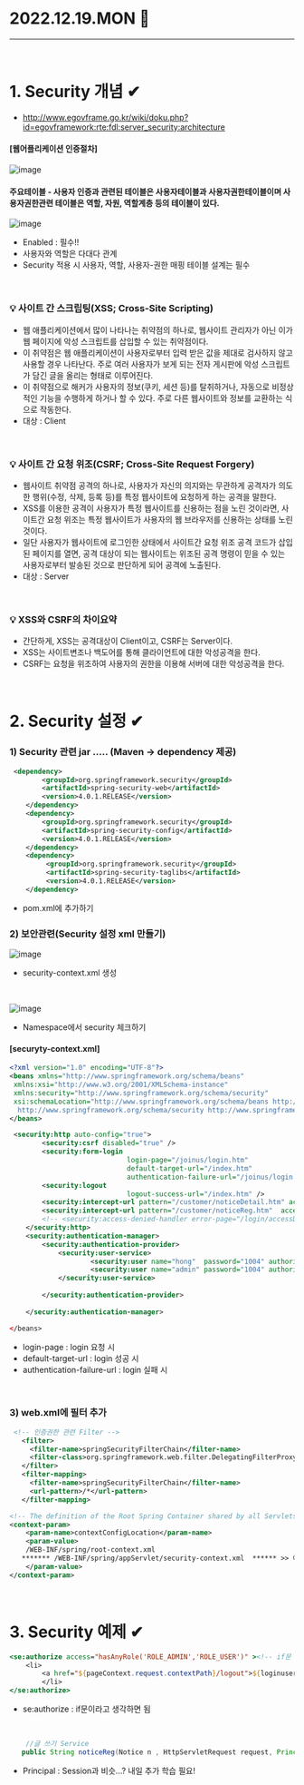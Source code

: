 # 2022.12.19.MON 📅
----------------
<br> 

# 1. Security 개념 ✔
- http://www.egovframe.go.kr/wiki/doku.php?id=egovframework:rte:fdl:server_security:architecture
#### [웹어플리케이션 인증절차]
![image](https://user-images.githubusercontent.com/111114507/208329504-7e769fe2-3075-4115-b9b0-9505e70e14f2.png)
<br>

#### 주요테이블 - 사용자 인증과 관련된 테이블은 사용자테이블과 사용자권한테이블이며 사용자권한관련 테이블은 역할, 자원, 역할계층 등의 테이블이 있다.
![image](https://user-images.githubusercontent.com/111114507/208329905-a575a8a9-e8ba-4729-88ba-e29a6c97bd13.png)
- Enabled : 필수!!
- 사용자와 역할은 다대다 관계
- Security 적용 시 사용자, 역할, 사용자-권한 매핑 테이블 설계는 필수
<BR>

### 💡 사이트 간 스크립팅(XSS; Cross-Site Scripting)
- 웹 애플리케이션에서 많이 나타나는 취약점의 하나로, 웹사이트 관리자가 아닌 이가 웹 페이지에 악성 스크립트를 삽입할 수 있는 취약점이다.
- 이 취약점은 웹 애플리케이션이 사용자로부터 입력 받은 값을 제대로 검사하지 않고 사용할 경우 나타난다. 주로 여러 사용자가 보게 되는 전자 게시판에 악성 스크립트가 담긴 글을 올리는 형태로 이루어진다.
- 이 취약점으로 해커가 사용자의 정보(쿠키, 세션 등)를 탈취하거나, 자동으로 비정상적인 기능을 수행하게 하거나 할 수 있다. 주로 다른 웹사이트와 정보를 교환하는 식으로 작동한다.
- 대상 : Client
<BR>

### 💡 사이트 간 요청 위조(CSRF; Cross-Site Request Forgery)
- 웹사이트 취약점 공격의 하나로, 사용자가 자신의 의지와는 무관하게 공격자가 의도한 행위(수정, 삭제, 등록 등)를 특정 웹사이트에 요청하게 하는 공격을 말한다.
- XSS를 이용한 공격이 사용자가 특정 웹사이트를 신용하는 점을 노린 것이라면, 사이트간 요청 위조는 특정 웹사이트가 사용자의 웹 브라우저를 신용하는 상태를 노린 것이다.
- 일단 사용자가 웹사이트에 로그인한 상태에서 사이트간 요청 위조 공격 코드가 삽입된 페이지를 열면, 공격 대상이 되는 웹사이트는 위조된 공격 명령이 믿을 수 있는 사용자로부터 발송된 것으로 판단하게 되어 공격에 노출된다.
- 대상 : Server
<br>

### 💡 XSS와 CSRF의 차이요약
- 간단하게, XSS는 공격대상이 Client이고, CSRF는 Server이다.
- XSS는 사이트변조나 백도어를 통해 클라이언트에 대한 악성공격을 한다.
- CSRF는 요청을 위조하여 사용자의 권한을 이용해 서버에 대한 악성공격을 한다.

​<br>

# 2. Security 설정 ✔
### 1) Security 관련 jar ..... (Maven -> dependency 제공)
```xml
 <dependency>
        <groupId>org.springframework.security</groupId>
        <artifactId>spring-security-web</artifactId>
        <version>4.0.1.RELEASE</version>
    </dependency>
    <dependency>
        <groupId>org.springframework.security</groupId>
        <artifactId>spring-security-config</artifactId>
        <version>4.0.1.RELEASE</version>
    </dependency>
    <dependency>
         <groupId>org.springframework.security</groupId>
         <artifactId>spring-security-taglibs</artifactId>
         <version>4.0.1.RELEASE</version>
    </dependency>
```
- pom.xml에 추가하기

### 2) 보안관련(Security 설정 xml 만들기)
![image](https://user-images.githubusercontent.com/111114507/208332898-8bf87696-d093-4457-bcdb-23db2d3fdc0d.png)
- security-context.xml 생성
<br>

![image](https://user-images.githubusercontent.com/111114507/208332931-1a62ecca-bab4-4dc5-abfe-b666e1a75f86.png)
- Namespace에서 security 체크하기
#### [securyty-context.xml]
```xml
<?xml version="1.0" encoding="UTF-8"?>
<beans xmlns="http://www.springframework.org/schema/beans"
 xmlns:xsi="http://www.w3.org/2001/XMLSchema-instance"
 xmlns:security="http://www.springframework.org/schema/security"
 xsi:schemaLocation="http://www.springframework.org/schema/beans http://www.springframework.org/schema/beans/spring-beans.xsd
  http://www.springframework.org/schema/security http://www.springframework.org/schema/security/spring-security.xsd">
</beans>

 <security:http auto-config="true">
		<security:csrf disabled="true" />
		<security:form-login 
		                     login-page="/joinus/login.htm" 
		                     default-target-url="/index.htm"  
		                     authentication-failure-url="/joinus/login.htm?error" />
		<security:logout 
		                     logout-success-url="/index.htm" />
		<security:intercept-url pattern="/customer/noticeDetail.htm" access="hasRole('ROLE_USER')"  />
		<security:intercept-url pattern="/customer/noticeReg.htm"  access="hasRole('ROLE_ADMIN')" />
		<!-- <security:access-denied-handler error-page="/login/accessDenied.do"/> -->
	</security:http>
	<security:authentication-manager>
		<security:authentication-provider>
			<security:user-service>
					<security:user name="hong"  password="1004" authorities="ROLE_USER"/>
					<security:user name="admin" password="1004" authorities="ROLE_USER,ROLE_ADMIN"/>
			</security:user-service>
			
		</security:authentication-provider>
		
	</security:authentication-manager>

</beans>
```
- login-page : login 요청 시
- default-target-url : login 성공 시
- authentication-failure-url : login 실패 시
<br>

### 3) web.xml에 필터 추가
```xml
 <!-- 인증권한 관련 Filter -->
   <filter>
     <filter-name>springSecurityFilterChain</filter-name>
     <filter-class>org.springframework.web.filter.DelegatingFilterProxy</filter-class>
   </filter>
   <filter-mapping>
     <filter-name>springSecurityFilterChain</filter-name>
     <url-pattern>/*</url-pattern>
   </filter-mapping>
```
```xml
<!-- The definition of the Root Spring Container shared by all Servlets and Filters -->
<context-param>
    <param-name>contextConfigLocation</param-name>
    <param-value>
    /WEB-INF/spring/root-context.xml
   ******* /WEB-INF/spring/appServlet/security-context.xml  ****** >> 이거 추가해줌!!
    </param-value>
</context-param>
```
<br>

# 3. Security 예제 ✔
```jsp
<se:authorize access="hasAnyRole('ROLE_ADMIN','ROLE_USER')" ><!-- if문 -->
    <li>
        <a href="${pageContext.request.contextPath}/logout">${loginuser}:로그아웃</a>
        </li>
</se:authorize>
```
- se:authorize : if문이라고 생각하면 됨
<br>

```java
    //글 쓰기 Service
   public String noticeReg(Notice n , HttpServletRequest request, Principal principal) {
```
- Principal : Session과 비슷...? 내일 추가 학습 필요!